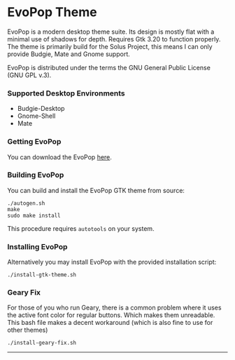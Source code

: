 EvoPop Theme
============

EvoPop is a modern desktop theme suite. Its design is mostly flat with a minimal use of shadows for depth.
Requires Gtk 3.20 to function properly.
The theme is primarily build for the Solus Project, this means I can only provide Budgie, Mate and Gnome support.

EvoPop is distributed under the terms the GNU General Public License (GNU GPL v.3).

### Supported Desktop Environments

* Budgie-Desktop
* Gnome-Shell
* Mate

### Getting EvoPop

You can download the EvoPop [here](https://github.com/solus-cold-storage/evopop-gtk-theme).

### Building EvoPop

You can build and install the EvoPop GTK theme from source:

    ./autogen.sh
    make
    sudo make install

This procedure requires ```autotools``` on your system.

### Installing EvoPop

Alternatively you may install EvoPop with the provided installation script:

    ./install-gtk-theme.sh

### Geary Fix

For those of you who run Geary, there is a common problem where it uses the active font color for regular buttons. Which makes them unreadable.
This bash file makes a decent workaround (which is also fine to use for other themes)

    ./install-geary-fix.sh

-----------
